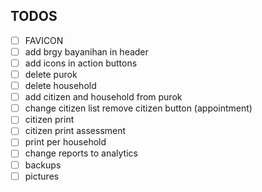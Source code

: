 ## TODOS

- [ ] FAVICON
- [ ] add brgy bayanihan in header
- [ ] add icons in action buttons
- [ ] delete purok
- [ ] delete household
- [ ] add citizen and household from purok
- [ ] change citizen list remove citizen button (appointment)
- [ ] citizen print
- [ ] citizen print assessment
- [ ] print per household
- [ ] change reports to analytics
- [ ] backups
- [ ] pictures
